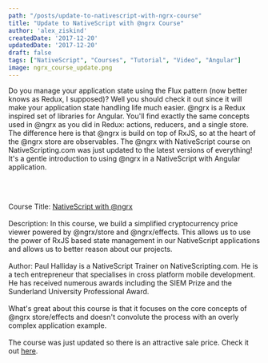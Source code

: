 ```yaml
---
path: "/posts/update-to-nativescript-with-ngrx-course"
title: "Update to NativeScript with @ngrx Course"
author: 'alex_ziskind'
createdDate: '2017-12-20'
updatedDate: '2017-12-20'
draft: false
tags: ["NativeScript", "Courses", "Tutorial", "Video", "Angular"]
image: ngrx_course_update.png
---
```


Do you manage your application state using the Flux pattern (now better knows as Redux, I supposed)? Well you should check it out since it will make your application state handling life much easier.
@ngrx is a Redux inspired set of libraries for Angular. You'll find exactly the same concepts used in @ngrx as you did in Redux: actions, reducers, and a single store. The difference here is that @ngrx is build on top of RxJS, so at the heart of the @ngrx store are observables. The @ngrx with NativeScript course on NativeScripting.com was just updated to the latest versions of everything! It's a gentle introduction to using @ngrx in a NativeScript with Angular application.

<br/>
<br/>

Course Title: <a href="https://nativescripting.com/course/nativescript-with-@ngrx" target="_blank">NativeScript with @ngrx</a>
<br/>
<br/>
Description: In this course, we build a simplified cryptocurrency price viewer powered by @ngrx/store and @ngrx/effects. This allows us to use the power of RxJS based state management in our NativeScript applications and allows us to better reason about our projects.
<br/>
<br/>
Author: Paul Halliday is a NativeScript Trainer on NativeScripting.com. He is a tech entrepreneur that specialises in cross platform mobile development. He has received numerous awards including the SIEM Prize and the Sunderland University Professional Award.
<br/>
<br/>
What's great about this course is that it focuses on the core concepts of @ngrx store/effects and doesn't convolute the process with an overly complex application example.
<br/>
<br/>
The course was just updated so there is an attractive sale price. Check it out <a href="https://nativescripting.com/course/nativescript-with-@ngrx" target="_blank">here</a>.

